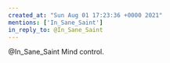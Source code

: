 ```yaml
---
created_at: "Sun Aug 01 17:23:36 +0000 2021"
mentions: ['In_Sane_Saint']
in_reply_to: @In_Sane_Saint
---
```


@In_Sane_Saint Mind control.